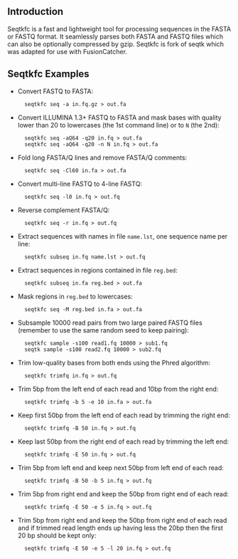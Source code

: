 Introduction
------------

Seqtkfc is a fast and lightweight tool for processing sequences in the FASTA or
FASTQ format. It seamlessly parses both FASTA and FASTQ files which can also be
optionally compressed by gzip. Seqtkfc is fork of seqtk which was adapted for
use with FusionCatcher.

Seqtkfc Examples
--------------

* Convert FASTQ to FASTA:

        seqtkfc seq -a in.fq.gz > out.fa

* Convert ILLUMINA 1.3+ FASTQ to FASTA and mask bases with quality lower than 20 to lowercases (the 1st command line) or to `N` (the 2nd):

        seqtkfc seq -aQ64 -q20 in.fq > out.fa
        seqtkfc seq -aQ64 -q20 -n N in.fq > out.fa

* Fold long FASTA/Q lines and remove FASTA/Q comments:

        seqtkfc seq -Cl60 in.fa > out.fa

* Convert multi-line FASTQ to 4-line FASTQ:

        seqtkfc seq -l0 in.fq > out.fq

* Reverse complement FASTA/Q:

        seqtkfc seq -r in.fq > out.fq

* Extract sequences with names in file `name.lst`, one sequence name per line:

        seqtkfc subseq in.fq name.lst > out.fq

* Extract sequences in regions contained in file `reg.bed`:

        seqtkfc subseq in.fa reg.bed > out.fa

* Mask regions in `reg.bed` to lowercases:

        seqtkfc seq -M reg.bed in.fa > out.fa

* Subsample 10000 read pairs from two large paired FASTQ files (remember to use the same random seed to keep pairing):

        seqtkfc sample -s100 read1.fq 10000 > sub1.fq
        seqtk sample -s100 read2.fq 10000 > sub2.fq

* Trim low-quality bases from both ends using the Phred algorithm:

        seqtkfc trimfq in.fq > out.fq

* Trim 5bp from the left end of each read and 10bp from the right end:

        seqtkfc trimfq -b 5 -e 10 in.fa > out.fa

* Keep first 50bp from the left end of each read by trimming the right end:

        seqtkfc trimfq -B 50 in.fq > out.fq

* Keep last 50bp from the right end of each read by trimming the left end:

        seqtkfc trimfq -E 50 in.fq > out.fq

* Trim 5bp from left end and keep next 50bp from left end of each read:

        seqtkfc trimfq -B 50 -b 5 in.fq > out.fq

* Trim 5bp from right end and keep the 50bp from right end of each read:

        seqtkfc trimfq -E 50 -e 5 in.fq > out.fq

* Trim 5bp from right end and keep the 50bp from right end of each read and if trimmed read length ends up having less the 20bp then the first 20 bp should be kept only:

        seqtkfc trimfq -E 50 -e 5 -l 20 in.fq > out.fq

